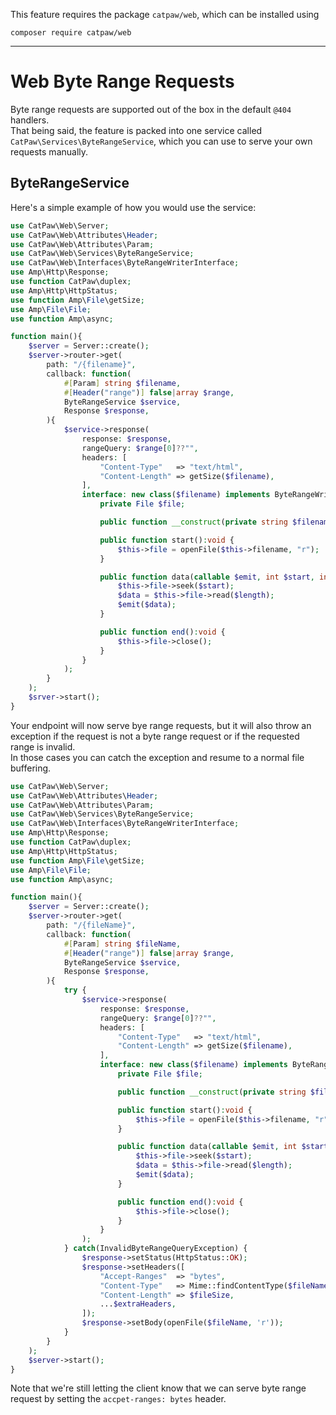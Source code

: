 This feature requires the package `catpaw/web`, which can be installed using<br/>

```
composer require catpaw/web
```

<hr/>

# Web Byte Range Requests

Byte range requests are supported out of the box in the default `@404` handlers.<br/>
That being said, the feature is packed into one service called `CatPaw\Services\ByteRangeService`, which you can use to
serve your own requests manually.<br/>

## ByteRangeService

Here's a simple example of how you would use the service:

```php
use CatPaw\Web\Server;
use CatPaw\Web\Attributes\Header;
use CatPaw\Web\Attributes\Param;
use CatPaw\Web\Services\ByteRangeService;
use CatPaw\Web\Interfaces\ByteRangeWriterInterface;
use Amp\Http\Response;
use function CatPaw\duplex;
use Amp\Http\HttpStatus;
use function Amp\File\getSize;
use Amp\File\File;
use function Amp\async;

function main(){
    $server = Server::create();
    $server->router->get(
        path: "/{filename}",
        callback: function(
            #[Param] string $filename,
            #[Header("range")] false|array $range,
            ByteRangeService $service,
            Response $response,
        ){
            $service->response(
                response: $response,
                rangeQuery: $range[0]??"",
                headers: [
                    "Content-Type"   => "text/html",
                    "Content-Length" => getSize($filename),
                ],
                interface: new class($filename) implements ByteRangeWriterInterface {
                    private File $file;

                    public function __construct(private string $filename) { }

                    public function start():void {
                        $this->file = openFile($this->filename, "r");
                    }

                    public function data(callable $emit, int $start, int $length):void {
                        $this->file->seek($start);
                        $data = $this->file->read($length);
                        $emit($data);
                    }

                    public function end():void {
                        $this->file->close();
                    }
                }
            );
        } 
    );
    $srver->start();
}
```

Your endpoint will now serve bye range requests, but it will also throw an exception if the request is not a byte range
request or if the requested range is invalid.<br/>
In those cases you can catch the exception and resume to a normal file buffering.<br/>

```php
use CatPaw\Web\Server;
use CatPaw\Web\Attributes\Header;
use CatPaw\Web\Attributes\Param;
use CatPaw\Web\Services\ByteRangeService;
use CatPaw\Web\Interfaces\ByteRangeWriterInterface;
use Amp\Http\Response;
use function CatPaw\duplex;
use Amp\Http\HttpStatus;
use function Amp\File\getSize;
use Amp\File\File;
use function Amp\async;

function main(){
    $server = Server::create();
    $server->router->get(
        path: "/{fileName}",
        callback: function(
            #[Param] string $fileName,
            #[Header("range")] false|array $range,
            ByteRangeService $service,
            Response $response,
        ){
            try {
                $service->response(
                    response: $response,
                    rangeQuery: $range[0]??"",
                    headers: [
                        "Content-Type"   => "text/html",
                        "Content-Length" => getSize($filename),
                    ],
                    interface: new class($filename) implements ByteRangeWriterInterface {
                        private File $file;

                        public function __construct(private string $filename) { }

                        public function start():void {
                            $this->file = openFile($this->filename, "r");
                        }

                        public function data(callable $emit, int $start, int $length):void {
                            $this->file->seek($start);
                            $data = $this->file->read($length);
                            $emit($data);
                        }

                        public function end():void {
                            $this->file->close();
                        }
                    }
                );
            } catch(InvalidByteRangeQueryException) {
                $response->setStatus(HttpStatus::OK);
                $response->setHeaders([
                    "Accept-Ranges"  => "bytes",
                    "Content-Type"   => Mime::findContentType($fileName),
                    "Content-Length" => $fileSize,
                    ...$extraHeaders,
                ]);
                $response->setBody(openFile($fileName, 'r'));
            }
        }
    );
    $server->start();
}
```

Note that we're still letting the client know that we can serve byte range request by setting the `accpet-ranges: bytes`
header.
